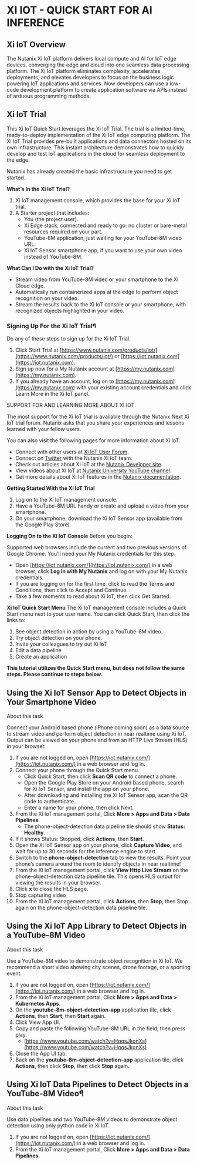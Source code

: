 # XI IOT - QUICK START FOR AI INFERENCE

## Xi IoT Overview
The Nutanix Xi IoT platform delivers local compute and AI for IoT edge devices, converging the edge and cloud into one seamless data processing platform. The Xi IoT platform eliminates complexity, accelerates deployments, and elevates developers to focus on the business logic powering IoT applications and services. Now developers can use a low-code development platform to create application software via APIs instead of arduous programming methods.

## Xi IoT Trial
This Xi IoT Quick Start leverages the Xi IoT Trial. The trial is a limited-time, ready-to-deploy implementation of the Xi IoT edge computing platform. The Xi IoT Trial provides pre-built applications and data connectors hosted on its own infrastructure. This instant architecture demonstrates how to quickly develop and test IoT applications in the cloud for seamless deployment to the edge.

Nutanix has already created the basic infrastructure you need to get started.

**What’s In the Xi IoT Trial?**
1. Xi IoT management console, which provides the base for your Xi IoT trial.
1. A Starter project that includes:
    * You (the project user).
    * Xi Edge stack, connected and ready to go: no cluster or bare-metal resources required on your part.
    * YouTube-8M application, just waiting for your YouTube-8M video URL.
    * Xi IoT Sensor smartphone app, if you want to use your own video instead of YouTube-8M.

**What Can I Do with the Xi IoT Trial?**
* Stream video from YouTube-8M video or your smartphone to the Xi Cloud edge.
* Automatically run containerized apps at the edge to perform object recognition on your video.
* Stream the results back to the Xi IoT console or your smartphone, with recognized objects highlighted in your video.

### Signing Up For the Xi IoT Trial¶
Do any of these steps to sign up for the Xi IoT Trial.
1. Click Start Trial at [https://www.nutanix.com/products/iot/](https://www.nutanix.com/products/iot/) or [https://iot.nutanix.com](https://iot.nutanix.com).
1. Sign up now for a My Nutanix account at [https://my.nutanix.com](https://my.nutanix.com).
1. If you already have an account, log on to [https://my.nutanix.com](https://my.nutanix.com) with your existing account credentials and click Learn More in the Xi IoT panel.

SUPPORT FOR AND LEARNING MORE ABOUT XI IOT

The most support for the Xi IoT trial is available through the Nutanix Next Xi IoT trial forum. Nutanix asks that you share your experiences and lessons learned with your fellow users.

You can also visit the following pages for more information about Xi IoT.

* Connect with other users at [Xi IoT User Forum](https://next.nutanix.com/xi-iot-72).
* Connect on [Twitter](https://twitter.com/NutanixIoT) with the Nutanix Xi IoT team.
* Check out articles about Xi IoT at the [Nutanix Developer site](https://developer.nutanix.com/iot).
* View videos about Xi IoT at [Nutanix University YouTube channel](https://www.youtube.com/watch?v#wmUkz-XZLJo).
* Get more details about Xi IoT features in the [Nutanix documentation](https://portal.nutanix.com/?filterKey#type&filterVal#Xi#/page/docs/list).

**Getting Started With the Xi IoT Trial**
1. Log on to the Xi IoT management console.
1. Have a YouTube-8M URL handy or create and upload a video from your smartphone.
1. On your smartphone, download the Xi IoT Sensor app (available from the Google Play Store).

**Logging On to the Xi IoT Console**
Before you begin:

Supported web browsers include the current and two previous versions of Google Chrome. You’ll need your My Nutanix credentials for this step.
* Open [https://iot.nutanix.com/](https://iot.nutanix.com/) in a web browser, click **Log in with My Nutanix** and log on with your My Nutanix credentials.
* If you are logging on for the first time, click to read the Terms and Conditions, then click to Accept and Continue.
* Take a few moments to read about Xi IoT, then click Get Started.

**Xi IoT Quick Start Menu**
The Xi IoT management console includes a Quick Start menu next to your user name. You can click Quick Start, then click the links to:
1. See object detection in action by using a YouTube-8M video.
1. Try object detection on your phone.
1. Invite your colleagues to try out Xi IoT
1. Edit a data pipeline
1. Create an application

**This tutorial utilizes the Quick Start menu, but does not follow the same steps. Please continue to steps below.**

## Using the Xi IoT Sensor App to Detect Objects in Your Smartphone Video
About this task

Connect your Android based phone (iPhone coming soon) as a data source to stream video and perform object detection in near realtime using Xi IoT. Output can be viewed on your phone and from an HTTP Live Stream (HLS) in your browser.
1. If you are not logged on, open [https://iot.nutanix.com/](https://iot.nutanix.com/) in a web browser and log in.
1. Connect your phone through the Quick Start menu.
    * Click Quick Start, then click **Scan QR code** to connect a phone.
    * Open the Google Play Store on your Android based phone, search for Xi IoT Sensor, and install the app on your phone.
    * After downloading and installing the Xi IoT Sensor app, scan the QR code to authenticate.
    * Enter a name for your phone, then click Next.
1. From the Xi IoT management portal, Click **More > Apps and Data > Data Pipelines**.
    * The phone-object-detection data pipeline tile should show **Status: Healthy**.
1. If it shows Status: Stopped, click **Actions**, then **Start**.
1. Open the Xi IoT Sensor app on your phone, click **Capture Video**, and wait for up to 30 seconds for the inference engine to start.
1. Switch to the **phone-object-detection** tab to view the results. Point your phone’s camera around the room to identify objects in near realtime!
1. From the Xi IoT management portal, click **View Http Live Stream** on the phone-object-detection data pipeline tile. This opens HLS output for viewing the results in your browser.
1. Click **x** to close the HLS page.
1. Stop capturing video
1. From the Xi IoT management portal, click **Actions**, then **Stop**, then Stop again on the phone-object-detection data pipeline tile.


## Using the Xi IoT App Library to Detect Objects in a YouTube-8M Video
About this task

Use a YouTube-8M video to demonstrate object recognition in Xi IoT. We recommend a short video showing city scenes, drone footage, or a sporting event.
1. If you are not logged on, open [https://iot.nutanix.com/](https://iot.nutanix.com/) in a web browser and log in.
1. From the Xi IoT management portal, Click **More > Apps and Data > Kubernetes Apps**.
1. On the **youtube-8m-object-detection-app** application tile, click **Actions**, then **Start**, then **Start** again.
1. Click View App UI.
1. Copy and paste the following YouTube-8M URL in the field, then press play.
    * [https://www.youtube.com/watch?v=HqqsJkonXs](https://www.youtube.com/watch?v=HqqsJkonXs)  
1. Close the App UI tab.
1. Back on the **youtube-8m-object-detection-app** application tile, click **Actions**, then click **Stop**, then click **Stop** again.

## Using Xi IoT Data Pipelines to Detect Objects in a YouTube-8M Video¶
About this task

Use data pipelines and two YouTube-8M videos to demonstrate object detection using only python code in Xi IoT.
1. If you are not logged on, open [https://iot.nutanix.com/](https://iot.nutanix.com/) in a web browser and log in.
1. From the Xi IoT management portal, Click **More > Apps and Data > Data Pipelines**.